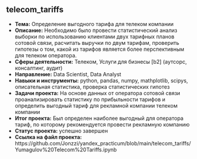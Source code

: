 <h2>telecom_tariffs</h2>
<ul>
<li><b>Тема:</b> Определение выгодного тарифа для телеком компании
<li><b>Описание:</b> Необходимо было провести статистический анализ выборки по использованию клиентами двух тарифных планов сотовой связи, расчитать выручки по двум тарифам, проверить гипотезы о том, какой из тарифов является более перспективным для телеком оператора.
<li><b>Сферы деятельности:</b> Телеком, Услуги для бизнесы [b2] (аутсорс, консалтинг, аудит)  
<li><b>Направление:</b> Data Scientist, Data Analyst
<li><b>Навыки и инструменты:</b> python, pandas, numpy, mathplotlib, scipys, описательная статистика, проверка статистических гипотез
<li><b>Задачи проекта:</b> На основе данных от оператора сотовой связи проанализировать статистику по прибыльности тарифов и определить выгодный тариф для рекламной компании телеком компании
<li><b>Итог проекта:</b> Был определен наиболее выгодный для оператора тариф, по которому рекомендуется провести рекламную компанию
<li><b>Статус проекта:</b> успешно завершен 
<li><b>Ссылка на файл проекта:</b> https://github.com/Jonzzi/yandex_practicum/blob/main/telecom_tariffs/Yumagulov%20Telecom%20Tariffs.ipynb
</ul>
